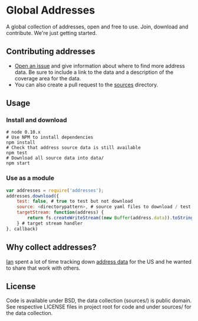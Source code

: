 # Global Addresses

A global collection of addresses, open and free to use. Join, download and contribute. We're just getting started.

## Contributing addresses

- [Open an issue](https://github.com/osmlab/addresses/issues/new) and give information about where to find more address data. Be sure to include a link to the data and a description of the coverage area for the data.
- You can also create a pull request to the [sources](https://github.com/osmlab/addresses/tree/master/sources) directory.

## Usage

### Install and download

    # node 0.10.x
    # Use NPM to install dependencies
    npm install
    # Check that address source data is still available
    npm test
    # Download all source data into data/
    npm start

### Use as a module

```javascript
var addresses = require('addresses');
addresses.download({
    test: false, # true to test but not download
    source: <directorypattern>, # source yaml files to download / test
    targetStream: function(address) {
        return fs.createWriteStream((new Buffer(address.data)).toString('base64'));
    } # target stream handler
}, callback)
```

## Why collect addresses?

[Ian](http://github.com/iandees) spent a lot of time tracking down [address data](https://docs.google.com/spreadsheet/ccc?key=0AsVnlPsfrhUIdEVZTzVFalFYYnlvTkc0R05wcUpsWVE&usp=drive_web) for the US and he wanted to share that work with others.

## License

Code is available under BSD, the data collection (sources/) is public domain. See respective LICENSE files in project root for code and under sources/ for the data collection.
